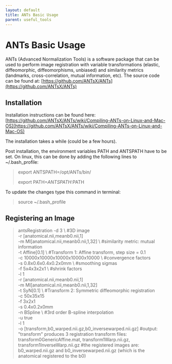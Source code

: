 ```yaml
---
layout: default
title: ANTs Basic Usage
parent: useful_tools
---
```

# ANTs Basic Usage
ANTs (Advanced Normalization Tools) is a software package that can be used to perform image registration with variable transformations (elastic, diffeomorphic, diffeomorphisms, unbiased) and similarity metrics (landmarks, cross-correlation, mutual information, etc). The source code can be found at: [https://github.com/ANTsX/ANTs](https://github.com/ANTsX/ANTs)

## Installation

Installation instructions can be found here: [https://github.com/ANTsX/ANTs/wiki/Compiling-ANTs-on-Linux-and-Mac-OS](https://github.com/ANTsX/ANTs/wiki/Compiling-ANTs-on-Linux-and-Mac-OS)

The installation takes a while (could be a few hours).

Post installation, the environment variables PATH and ANTSPATH have to be set. On linux, this can be done by adding the following lines to ~/.bash_profile:

> export ANTSPATH=/opt/ANTs/bin/ 
>
> export PATH=${​​​ANTSPATH}​​​​​​​​​​:$PATH

To update the changes type this command in terminal:
> source ~/.bash_profile

## Registering an Image



> antsRegistration -d 3 \                                       #3D image <br>
> -r [anatomical.nii,meanb0.nii,1] \
> -m MI[anatomical.nii,meanb0.nii,1,32] \                       #similarity metric: mutual information​ <br>
> -t Affine[0.1] \                                              #Transform 1: Affine transform, step size = 0.1​ <br>
> -c 10000x10000x10000x10000x10000 \                            #convergence factors <br>
> -s 0.8x0.6x0.4x0.2x0mm \                                      #smoothing sigmas <br>
> -f 5x4x3x2x1 \                                                #shrink factors <br>
> -l 1 \
> -r [anatomical.nii,meanb0.nii,1] \
> -m MI[anatomical.nii,meanb0.nii,1,32] \
> -t SyN[0.1] \                                                 #Transform 2: Symmetric diffeomorphic registration​ <br>
> -c 50x35x15 \
> -f 3x2x1 \
> -s 0.4x0.2x0mm \
> -n BSpline \                                                  #3rd order B-spline interpolation​ <br>
> -u true \
> -l 1 \
> -o [transform,b0_warped.nii.gz,b0_inversewarped.nii.gz]       #output: "transform" produces 3 registration transform files:  transform0GenericAffine.mat, transform1Warp.nii.gz, transform1InverseWarp.nii.gz
                                                                #the registered images are: b0_warped.nii.gz and b0_inversewarped.nii.gz (which is the anatomical registered to the b0)
